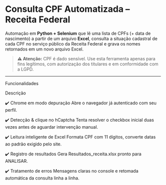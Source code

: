 # Consulta CPF Automatizada – Receita Federal  
Automação em **Python + Selenium** que lê uma lista de CPFs (+ data de nascimento) a partir de um arquivo **Excel**, consulta a situação cadastral de cada CPF no serviço público da Receita Federal e grava os nomes retornados em um novo arquivo Excel.

> **⚠️ Atenção:** CPF é dado sensível. Use esta ferramenta apenas para fins legítimos, com autorização dos titulares e em conformidade com a LGPD.

---

Funcionalidades

Descrição

✔️ Chrome em modo depuração	Abre o navegador já autenticado com seu perfil.

✔️ Detecção & clique no hCaptcha	Tenta resolver o checkbox inicial duas vezes antes de aguardar intervenção manual.

✔️ Leitura inteligente de Excel	Formata CPF com 11 dígitos, converte datas ao padrão exigido pelo site.

✔️ Registro de resultados	Gera Resultados_receita.xlsx pronto para ANALISAR.

✔️ Tratamento de erros	Mensagens claras no console e retomada automática da consulta linha a linha.
